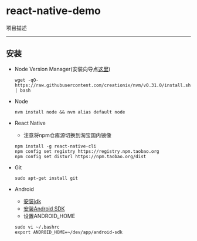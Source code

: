 # react-native-demo

项目描述

---

## 安装

- Node Version Manager(安装向导点[这里](https://github.com/creationix/nvm#installation))
  ```
  wget -qO- https://raw.githubusercontent.com/creationix/nvm/v0.31.0/install.sh | bash
  ```

- Node
  ```
  nvm install node && nvm alias default node
  ```

- React Native
  * 注意将npm仓库源切换到淘宝国内镜像
  ```
  npm install -g react-native-cli
  npm config set registry https://registry.npm.taobao.org
  npm config set disturl https://npm.taobao.org/dist
  ```

- Git
  ```
  sudo apt-get install git
  ```

- Android
  * [安装jdk](http://www.oracle.com/technetwork/java/javase/downloads/jdk8-downloads-2133151.html)
  * [安装Android SDK](https://developer.android.com/sdk/installing/index.html)
  * 设置ANDROID_HOME
  ```
  sudo vi ~/.bashrc
  export ANDROID_HOME=~/dev/app/android-sdk
  ```